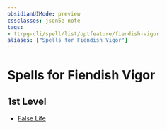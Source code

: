 ```yaml
---
obsidianUIMode: preview
cssclasses: json5e-note
tags:
- ttrpg-cli/spell/list/optfeature/fiendish-vigor
aliases: ["Spells for Fiendish Vigor"]
---
```

# Spells for Fiendish Vigor

## 1st Level

- [False Life](3-Mechanics/CLI/spells/false-life-xphb.md "XPHB")